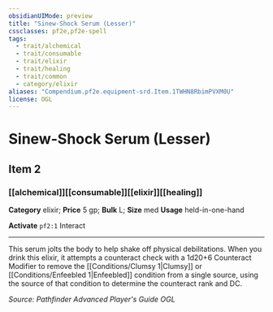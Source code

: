 ```yaml
---
obsidianUIMode: preview
title: "Sinew-Shock Serum (Lesser)"
cssclasses: pf2e,pf2e-spell
tags:
  - trait/alchemical
  - trait/consumable
  - trait/elixir
  - trait/healing
  - trait/common
  - category/elixir
aliases: "Compendium.pf2e.equipment-srd.Item.1TWHN8RbimPVXM0U"
license: OGL
---
```

# Sinew-Shock Serum (Lesser)
## Item 2
### [[alchemical]][[consumable]][[elixir]][[healing]]

**Category** elixir; 
**Price** 5 gp; 
**Bulk** L; **Size** med
**Usage** held-in-one-hand

**Activate** `pf2:1` Interact

* * *

This serum jolts the body to help shake off physical debilitations. When you drink this elixir, it attempts a counteract check with a 1d20+6 Counteract Modifier to remove the [[Conditions/Clumsy 1|Clumsy]] or [[Conditions/Enfeebled 1|Enfeebled]] condition from a single source, using the source of that condition to determine the counteract rank and DC.

*Source: Pathfinder Advanced Player's Guide*
*OGL*